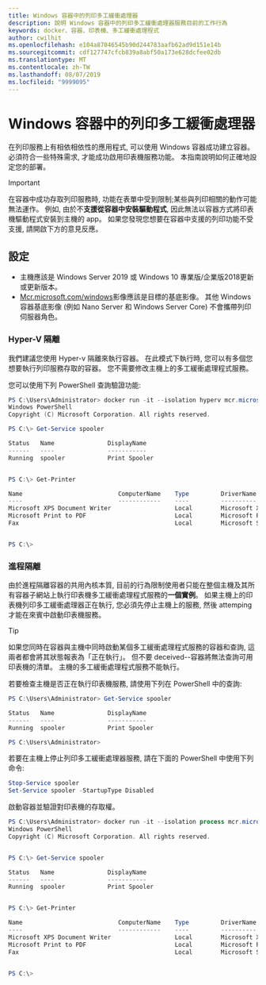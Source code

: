 ```yaml
---
title: Windows 容器中的列印多工緩衝處理器
description: 說明 Windows 容器中的列印多工緩衝處理器服務目前的工作行為
keywords: docker、容器、印表機、多工緩衝處理程式
author: cwilhit
ms.openlocfilehash: e104a87046545b90d244783aafb62ad9d151e14b
ms.sourcegitcommit: cdf127747cfcb839a8abf50a173e628dcfee02db
ms.translationtype: MT
ms.contentlocale: zh-TW
ms.lasthandoff: 08/07/2019
ms.locfileid: "9999095"
---
```

# <a name="print-spooler-in-windows-containers"></a>Windows 容器中的列印多工緩衝處理器

在列印服務上有相依相依性的應用程式, 可以使用 Windows 容器成功建立容器。 必須符合一些特殊需求, 才能成功啟用印表機服務功能。 本指南說明如何正確地設定您的部署。

> [!IMPORTANT]
> 在容器中成功存取列印服務時, 功能在表單中受到限制;某些與列印相關的動作可能無法運作。 例如, 由於不**支援從容器中安裝驅動程式**, 因此無法以容器方式將印表機驅動程式安裝到主機的 app。 如果您發現您想要在容器中支援的列印功能不受支援, 請開啟下方的意見反應。

## <a name="setup"></a>設定

* 主機應該是 Windows Server 2019 或 Windows 10 專業版/企業版2018更新或更新版本。
* [Mcr.microsoft.com/windows](https://hub.docker.com/_/microsoft-windowsfamily-windows)影像應該是目標的基底影像。 其他 Windows 容器基底影像 (例如 Nano Server 和 Windows Server Core) 不會攜帶列印伺服器角色。

### <a name="hyper-v-isolation"></a>Hyper-V 隔離

我們建議您使用 Hyper-v 隔離來執行容器。 在此模式下執行時, 您可以有多個您想要執行列印服務存取的容器。 您不需要修改主機上的多工緩衝處理程式服務。

您可以使用下列 PowerShell 查詢驗證功能:

```PowerShell
PS C:\Users\Administrator> docker run -it --isolation hyperv mcr.microsoft.com/windows:1809 powershell.exe
Windows PowerShell
Copyright (C) Microsoft Corporation. All rights reserved.

PS C:\> Get-Service spooler

Status   Name               DisplayName
------   ----               -----------
Running  spooler            Print Spooler


PS C:\> Get-Printer

Name                           ComputerName    Type         DriverName                PortName        Shared   Published
----                           ------------    ----         ----------                --------        ------   --------
Microsoft XPS Document Writer                  Local        Microsoft XPS Document... PORTPROMPT:     False    False
Microsoft Print to PDF                         Local        Microsoft Print To PDF    PORTPROMPT:     False    False
Fax                                            Local        Microsoft Shared Fax D... SHRFAX:         False    False


PS C:\>
```

### <a name="process-isolation"></a>進程隔離

由於進程隔離容器的共用內核本質, 目前的行為限制使用者只能在整個主機及其所有容器子網站上執行印表機多工緩衝處理程式服務的**一個實例**。 如果主機上的印表機列印多工緩衝處理器正在執行, 您必須先停止主機上的服務, 然後 attemping 才能在來賓中啟動印表機服務。

> [!TIP]
> 如果您同時在容器與主機中同時啟動某個多工緩衝處理程式服務的容器和查詢, 這兩者都會將其狀態報表為「正在執行」。 但不要 deceived--容器將無法查詢可用印表機的清單。 主機的多工緩衝處理程式服務不能執行。 

若要檢查主機是否正在執行印表機服務, 請使用下列在 PowerShell 中的查詢:

```PowerShell
PS C:\Users\Administrator> Get-Service spooler

Status   Name               DisplayName
------   ----               -----------
Running  spooler            Print Spooler

PS C:\Users\Administrator>
```

若要在主機上停止列印多工緩衝處理器服務, 請在下面的 PowerShell 中使用下列命令:

```PowerShell
Stop-Service spooler
Set-Service spooler -StartupType Disabled
```

啟動容器並驗證對印表機的存取權。

```PowerShell
PS C:\Users\Administrator> docker run -it --isolation process mcr.microsoft.com/windows:1809 powershell.exe
Windows PowerShell
Copyright (C) Microsoft Corporation. All rights reserved.


PS C:\> Get-Service spooler

Status   Name               DisplayName
------   ----               -----------
Running  spooler            Print Spooler


PS C:\> Get-Printer

Name                           ComputerName    Type         DriverName                PortName        Shared   Published
----                           ------------    ----         ----------                --------        ------   --------
Microsoft XPS Document Writer                  Local        Microsoft XPS Document... PORTPROMPT:     False    False
Microsoft Print to PDF                         Local        Microsoft Print To PDF    PORTPROMPT:     False    False
Fax                                            Local        Microsoft Shared Fax D... SHRFAX:         False    False


PS C:\>
```